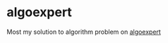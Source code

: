 # algoexpert
Most my solution to algorithm problem on  [algoexpert](https://https://www.algoexpert.io/)
